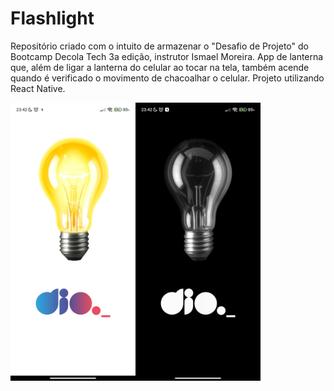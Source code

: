 # Flashlight
Repositório criado com o intuito de armazenar o "Desafio de Projeto" do Bootcamp Decola Tech 3a edição, instrutor Ismael Moreira. App de lanterna que, além de ligar a lanterna do celular ao tocar na tela, também acende quando é verificado o movimento de chacoalhar o celular. Projeto utilizando React Native.

<div>
  <img width="200" alt="On" align="left" src="/assets/print-on.jpg"></img>
  <img width="200" alt="Off" align="left" src="/assets/print-off.jpg"></img>
</div>
